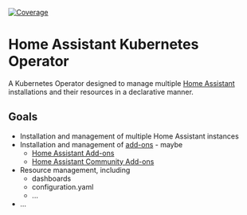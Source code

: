 [![Coverage](https://github.com/lmatfy/home-assistant-operator/wiki/coverage.svg)](https://raw.githack.com/wiki/lmatfy/home-assistant-operator/coverage.html)

# Home Assistant Kubernetes Operator

A Kubernetes Operator designed to manage multiple [Home Assistant](https://www.home-assistant.io/) installations and their resources in a declarative manner.

## Goals

- Installation and management of multiple Home Assistant instances
- Installation and management of [add-ons](https://www.home-assistant.io/addons/) - maybe
  - [Home Assistant Add-ons](https://github.com/home-assistant/addons)
  - [Home Assistant Community Add-ons](https://github.com/hassio-addons/repository)
- Resource management, including
  - dashboards
  - configuration.yaml
  - ...
- ...
